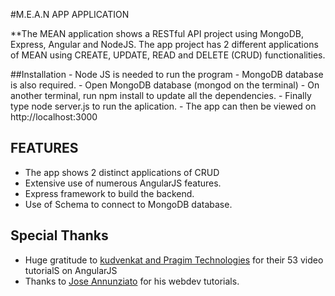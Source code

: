 #M.E.A.N APP APPLICATION 

**The MEAN application shows a RESTful API project using MongoDB, Express, Angular and NodeJS. The app project has 2 different applications of MEAN using CREATE, UPDATE, READ and DELETE (CRUD) functionalities. 

##Installation
    - Node JS is needed to run the program
    - MongoDB database is also required.
    - Open MongoDB database (mongod on the terminal)
    - On another terminal, run npm install to update all the dependencies.
    - Finally type node server.js to run the aplication.
    - The app can then be viewed on http://localhost:3000


## FEATURES

- The app shows 2 distinct applications of CRUD
- Extensive use of numerous AngularJS features.
- Express framework to build the backend.
- Use of Schema to connect to MongoDB database.


## Special Thanks

- Huge gratitude to [kudvenkat and Pragim Technologies](https://www.youtube.com/watch?v=zKkUN-mJtPQ&list=PL6n9fhu94yhWKHkcL7RJmmXyxkuFB3KSl) for their 53 video tutorialS on AngularJS
- Thanks to [Jose Annunziato](https://www.youtube.com/watch?v=DgKD-8XA_O4) for his webdev tutorials.

